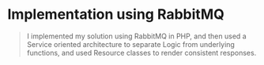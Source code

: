 # Implementation using RabbitMQ

> I implemented my solution using RabbitMQ in PHP, and then used a Service oriented architecture to separate Logic from underlying functions, and used Resource classes to render consistent responses.
